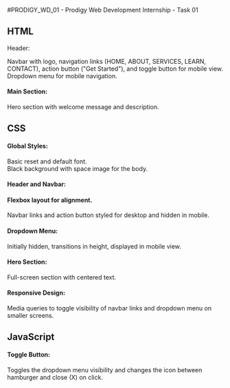 #PRODIGY_WD_01 - Prodigy Web Development Internship - Task 01

<h2>HTML</h2
          
<h4>Header:</h4>

Navbar with logo, navigation links (HOME, ABOUT, SERVICES, LEARN, CONTACT), action button ("Get Started"), and toggle button for mobile view.
Dropdown menu for mobile navigation.

<h4>Main Section:</h4>

Hero section with welcome message and description.

<h2>CSS</h2>

<h4>Global Styles:</h4>

Basic reset and default font.<br>
Black background with space image for the body.

<h4>Header and Navbar:</h4>

<h4>Flexbox layout for alignment.</h4>
Navbar links and action button styled for desktop and hidden in mobile.

<h4>Dropdown Menu:</h4>

Initially hidden, transitions in height, displayed in mobile view.

<h4>Hero Section:</h4>

Full-screen section with centered text.

<h4>Responsive Design:</h4>

Media queries to toggle visibility of navbar links and dropdown menu on smaller screens.

<h2>JavaScript</h2>

<h4>Toggle Button:</h4>

Toggles the dropdown menu visibility and changes the icon between hamburger and close (X) on click.
